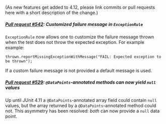 (As new features get added to 4.12, please link commits or pull requests here with a short description of the change.)

##### [Pull request #542](https://github.com/KentBeck/junit/pull/542): Customized failure message in `ExceptionRule`

`ExceptionRule` now allows one to customize the failure message thrown when the test does not throw the expected exception. For example example:
```
thrown.reportMissingExceptionWithMessage("FAIL: Expected exception to be thrown");
```
If a custom failure message is not provided a default message is used.

##### [Pull request #529](https://github.com/KentBeck/junit/pull/529): `@DataPoints`-annotated methods can now yield `null` values

Up until JUnit 4.11 a `@DataPoints`-annotated array field could contain `null` values, but the array returned by a `@DataPoints`-annotated method could not. This asymmetry has been resolved: _both_ can now provide a `null` data point. 
